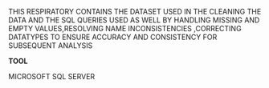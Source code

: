 THIS RESPIRATORY CONTAINS THE DATASET USED IN THE CLEANING THE DATA AND THE SQL QUERIES USED AS WELL BY HANDLING MISSING AND EMPTY VALUES,RESOLVING NAME INCONSISTENCIES ,CORRECTING DATATYPES TO ENSURE ACCURACY AND CONSISTENCY FOR SUBSEQUENT ANALYSIS

**TOOL**

MICROSOFT SQL SERVER 
